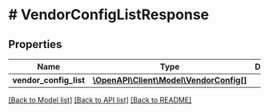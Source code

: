 # # VendorConfigListResponse

## Properties

Name | Type | Description | Notes
------------ | ------------- | ------------- | -------------
**vendor_config_list** | [**\OpenAPI\Client\Model\VendorConfig[]**](VendorConfig.md) |  | [optional]

[[Back to Model list]](../../README.md#models) [[Back to API list]](../../README.md#endpoints) [[Back to README]](../../README.md)
